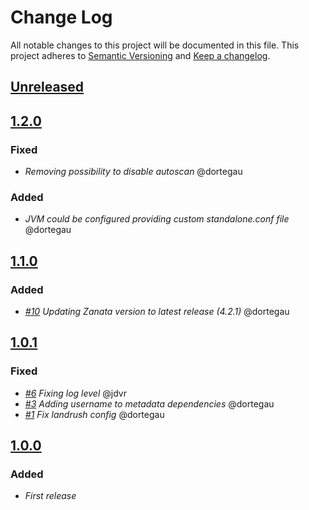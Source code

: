# Change Log

All notable changes to this project will be documented in this file.
This project adheres to [Semantic Versioning](http://semver.org/) and [Keep a changelog](https://github.com/olivierlacan/keep-a-changelog).

## [Unreleased](https://github.com/idealista/zanata-role/tree/develop)


## [1.2.0](https://github.com/idealista/zanata-role/tree/1.2.0)
### Fixed
- *Removing possibility to disable autoscan* @dortegau

### Added
- *JVM could be configured providing custom standalone.conf file* @dortegau

## [1.1.0](https://github.com/idealista/zanata-role/tree/1.1.0)

### Added
- *[#10](https://github.com/idealista/zanata-role/issues/10) Updating Zanata version to latest release (4.2.1)* @dortegau

## [1.0.1](https://github.com/idealista/zanata-role/tree/1.0.1)

### Fixed
- *[#6](https://github.com/idealista/zanata-role/issues/6) Fixing log level* @jdvr
- *[#3](https://github.com/idealista/zanata-role/issues/3) Adding username to metadata dependencies* @dortegau
- *[#1](https://github.com/idealista/zanata-role/issues/1) Fix landrush config* @dortegau


## [1.0.0](https://github.com/idealista/zanata-role/tree/1.0.0)

### Added
- *First release*
